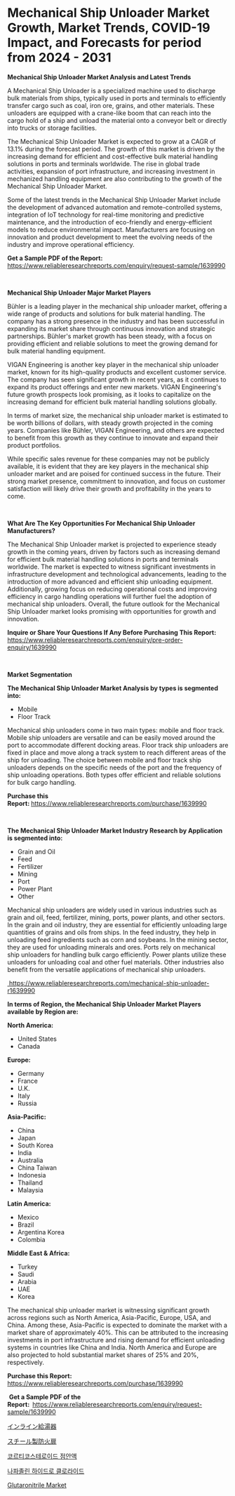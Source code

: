<p><h1>Mechanical Ship Unloader Market Growth, Market Trends, COVID-19 Impact, and Forecasts for period from 2024 - 2031</h1></p><p><strong>Mechanical Ship Unloader Market Analysis and Latest Trends</strong></p>
<p><p>A Mechanical Ship Unloader is a specialized machine used to discharge bulk materials from ships, typically used in ports and terminals to efficiently transfer cargo such as coal, iron ore, grains, and other materials. These unloaders are equipped with a crane-like boom that can reach into the cargo hold of a ship and unload the material onto a conveyor belt or directly into trucks or storage facilities.</p><p>The Mechanical Ship Unloader Market is expected to grow at a CAGR of 13.1% during the forecast period. The growth of this market is driven by the increasing demand for efficient and cost-effective bulk material handling solutions in ports and terminals worldwide. The rise in global trade activities, expansion of port infrastructure, and increasing investment in mechanized handling equipment are also contributing to the growth of the Mechanical Ship Unloader Market.</p><p>Some of the latest trends in the Mechanical Ship Unloader Market include the development of advanced automation and remote-controlled systems, integration of IoT technology for real-time monitoring and predictive maintenance, and the introduction of eco-friendly and energy-efficient models to reduce environmental impact. Manufacturers are focusing on innovation and product development to meet the evolving needs of the industry and improve operational efficiency.</p></p>
<p><strong>Get a Sample PDF of the Report:&nbsp;</strong> <a href="https://www.reliableresearchreports.com/enquiry/request-sample/1639990">https://www.reliableresearchreports.com/enquiry/request-sample/1639990</a></p>
<p>&nbsp;</p>
<p><strong>Mechanical Ship Unloader Major Market Players</strong></p>
<p><p>Bühler is a leading player in the mechanical ship unloader market, offering a wide range of products and solutions for bulk material handling. The company has a strong presence in the industry and has been successful in expanding its market share through continuous innovation and strategic partnerships. Bühler's market growth has been steady, with a focus on providing efficient and reliable solutions to meet the growing demand for bulk material handling equipment. </p><p>VIGAN Engineering is another key player in the mechanical ship unloader market, known for its high-quality products and excellent customer service. The company has seen significant growth in recent years, as it continues to expand its product offerings and enter new markets. VIGAN Engineering's future growth prospects look promising, as it looks to capitalize on the increasing demand for efficient bulk material handling solutions globally.</p><p>In terms of market size, the mechanical ship unloader market is estimated to be worth billions of dollars, with steady growth projected in the coming years. Companies like Bühler, VIGAN Engineering, and others are expected to benefit from this growth as they continue to innovate and expand their product portfolios.</p><p>While specific sales revenue for these companies may not be publicly available, it is evident that they are key players in the mechanical ship unloader market and are poised for continued success in the future. Their strong market presence, commitment to innovation, and focus on customer satisfaction will likely drive their growth and profitability in the years to come.</p></p>
<p>&nbsp;</p>
<p><strong>What Are The Key Opportunities For Mechanical Ship Unloader Manufacturers?</strong></p>
<p><p>The Mechanical Ship Unloader market is projected to experience steady growth in the coming years, driven by factors such as increasing demand for efficient bulk material handling solutions in ports and terminals worldwide. The market is expected to witness significant investments in infrastructure development and technological advancements, leading to the introduction of more advanced and efficient ship unloading equipment. Additionally, growing focus on reducing operational costs and improving efficiency in cargo handling operations will further fuel the adoption of mechanical ship unloaders. Overall, the future outlook for the Mechanical Ship Unloader market looks promising with opportunities for growth and innovation.</p></p>
<p><strong>Inquire or Share Your Questions If Any Before Purchasing This Report:</strong> <a href="https://www.reliableresearchreports.com/enquiry/pre-order-enquiry/1639990">https://www.reliableresearchreports.com/enquiry/pre-order-enquiry/1639990</a></p>
<p>&nbsp;</p>
<p><strong>Market Segmentation</strong></p>
<p><strong>The Mechanical Ship Unloader Market Analysis by types is segmented into:</strong></p>
<p><ul><li>Mobile</li><li>Floor Track</li></ul></p>
<p><p>Mechanical ship unloaders come in two main types: mobile and floor track. Mobile ship unloaders are versatile and can be easily moved around the port to accommodate different docking areas. Floor track ship unloaders are fixed in place and move along a track system to reach different areas of the ship for unloading. The choice between mobile and floor track ship unloaders depends on the specific needs of the port and the frequency of ship unloading operations. Both types offer efficient and reliable solutions for bulk cargo handling.</p></p>
<p><strong>Purchase this Report:&nbsp;</strong><a href="https://www.reliableresearchreports.com/purchase/1639990">https://www.reliableresearchreports.com/purchase/1639990</a></p>
<p>&nbsp;</p>
<p><strong>The Mechanical Ship Unloader Market Industry Research by Application is segmented into:</strong></p>
<p><ul><li>Grain and Oil</li><li>Feed</li><li>Fertilizer</li><li>Mining</li><li>Port</li><li>Power Plant</li><li>Other</li></ul></p>
<p><p>Mechanical ship unloaders are widely used in various industries such as grain and oil, feed, fertilizer, mining, ports, power plants, and other sectors. In the grain and oil industry, they are essential for efficiently unloading large quantities of grains and oils from ships. In the feed industry, they help in unloading feed ingredients such as corn and soybeans. In the mining sector, they are used for unloading minerals and ores. Ports rely on mechanical ship unloaders for handling bulk cargo efficiently. Power plants utilize these unloaders for unloading coal and other fuel materials. Other industries also benefit from the versatile applications of mechanical ship unloaders.</p></p>
<p><a href="https://www.reliableresearchreports.com/mechanical-ship-unloader-r1639990">&nbsp;https://www.reliableresearchreports.com/mechanical-ship-unloader-r1639990</a></p>
<p><strong>In terms of Region, the Mechanical Ship Unloader Market Players available by Region are:</strong></p>
<p>
    <p> <strong> North America: </strong>
        <ul>
            <li>United States</li>
            <li>Canada</li>
        </ul>
        </p> 
    <p> <strong> Europe: </strong>
        <ul>
            <li>Germany</li>
            <li>France</li>
            <li>U.K.</li>
            <li>Italy</li>
            <li>Russia</li>
        </ul>
        </p> 
    <p> <strong> Asia-Pacific: </strong>
        <ul>
            <li>China</li>
            <li>Japan</li>
            <li>South Korea</li>
            <li>India</li>
            <li>Australia</li>
            <li>China Taiwan</li>
            <li>Indonesia</li>
            <li>Thailand</li>
            <li>Malaysia</li>
        </ul>
        </p> 
    <p> <strong> Latin America: </strong>
        <ul>
            <li>Mexico</li>
            <li>Brazil</li>
            <li>Argentina Korea</li>
            <li>Colombia</li>
        </ul>
        </p> 
    <p> <strong> Middle East & Africa: </strong>
        <ul>
            <li>Turkey</li>
            <li>Saudi</li>
            <li>Arabia</li>
            <li>UAE</li>
            <li>Korea</li>
        </ul>
    </p>
    </p>
<p><p>The mechanical ship unloader market is witnessing significant growth across regions such as North America, Asia-Pacific, Europe, USA, and China. Among these, Asia-Pacific is expected to dominate the market with a market share of approximately 40%. This can be attributed to the increasing investments in port infrastructure and rising demand for efficient unloading systems in countries like China and India. North America and Europe are also projected to hold substantial market shares of 25% and 20%, respectively.</p></p>
<p><strong>Purchase this Report: </strong><a href="https://www.reliableresearchreports.com/purchase/1639990">https://www.reliableresearchreports.com/purchase/1639990</a></p>
<p>&nbsp;<strong>Get a Sample PDF of the Report:&nbsp;&nbsp;</strong><a href="https://www.reliableresearchreports.com/enquiry/request-sample/1639990">https://www.reliableresearchreports.com/enquiry/request-sample/1639990</a></p>
<p><strong></strong></p>
<p><p><a href="https://github.com/EmoryYundt1935/Market-Research-Report-List-1/blob/main/915841438264.md">インライン給湯器</a></p><p><a href="https://github.com/mcbeesbxa270/Market-Research-Report-List-1/blob/main/402541738263.md">スチール製防火扉</a></p><p><a href="https://github.com/Maeennan456456/Market-Research-Report-List-1/blob/main/227187834588.md">코르티코스테로이드 점안액</a></p><p><a href="https://github.com/vsap75a286l/Market-Research-Report-List-1/blob/main/511170834587.md">나파졸린 하이드로 클로라이드</a></p><p><a href="https://issuu.com/reportprime-2/docs/glutaronitrile-market-size-2030.pptx">Glutaronitrile Market</a></p></p>